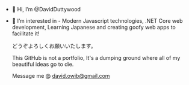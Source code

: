 - 👋 Hi, I’m @DavidDuttywood
- 👀 I’m interested in - Modern Javascript technologies, .NET Core web development, Learning Japanese and creating goofy web apps to facilitate it!

  どうぞよろしくお願いいたします。
  
  This GitHub is not a portfolio, It's a dumping ground where all of my beautiful ideas go to die.
  
  Message me @ david.owib@gmail.com
